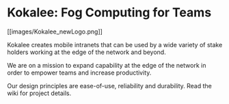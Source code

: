 # Kokalee: Fog Computing for Teams

[[images/Kokalee_newLogo.png]]

Kokalee creates mobile intranets that can be used by a wide variety of stake holders working at the edge of the network and beyond.

We are on a mission to expand capability at the edge of the network in order to empower teams and increase productivity.

Our design principles are ease-of-use, reliability and durability. Read the wiki for project details.
